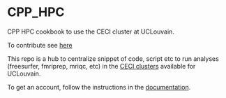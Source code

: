 # CPP_HPC

CPP HPC cookbook to use the CECI cluster at UCLouvain.

To contribute see [here](https://github.com/cpp-lln-lab/CPP_HPC/contributing)

This repo is a hub to centralize snippet of code, script etc to run analyses (freesurfer, fmriprep, mriqc, etc) in
the [CECI clusters](http://www.ceci-hpc.be/) available for UCLouvain.

To get an account, follow the instructions in the
[documentation](https://support.ceci-hpc.be/doc/).
